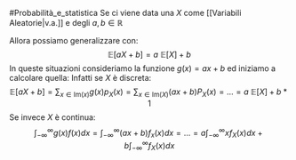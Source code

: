 #Probabilità_e_statistica 
Se ci viene data una $X$ come [[Variabili Aleatorie|v.a.]] e degli $a,b\in \mathbb{R}$

Allora possiamo generalizzare con:
$$\mathbb{E}[aX+b]=a\ \mathbb{E}[X]+b$$
In queste situazioni consideriamo la funzione $g(x)=ax+b$
ed iniziamo a calcolare quella:
Infatti se $X$ è discreta:
$$\mathbb{E}[aX+b]=\sum _{x\in \mathrm{Im}(x)}g(x)p_{X}(x)=\sum _{x\in \mathrm{Im}(X)}(ax+b)P_{X}(x)=\dots=a\ \mathbb{E}[X]+b*1$$
Se invece $X$ è continua:
$$\int^\infty_{-\infty}g(x)f(x)dx=\int^\infty_{-\infty}(ax+b)f_{x}(x)dx=\dots=a\int^\infty_{-\infty }xf_{X}(x)dx+b\int^\infty_{-\infty }f_{X}(x)dx$$

